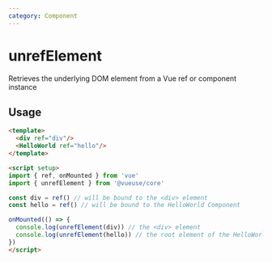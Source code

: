 ```yaml
---
category: Component
---
```


# unrefElement

Retrieves the underlying DOM element from a Vue ref or component instance

## Usage

```html
<template>
  <div ref="div"/>
  <HelloWorld ref="hello"/>
</template>

<script setup>
import { ref, onMounted } from 'vue'
import { unrefElement } from '@vueuse/core'

const div = ref() // will be bound to the <div> element
const hello = ref() // will be bound to the HelloWorld Component

onMounted(() => {
  console.log(unrefElement(div)) // the <div> element
  console.log(unrefElement(hello)) // the root element of the HelloWorld Component
})
</script>
```

